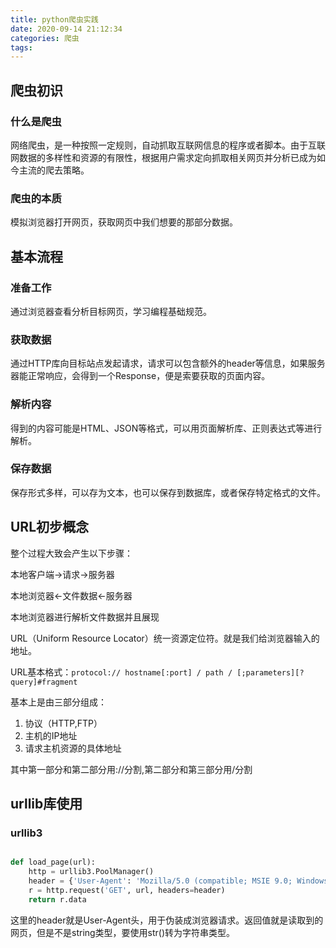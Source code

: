 ```yaml
---
title: python爬虫实践
date: 2020-09-14 21:12:34
categories: 爬虫
tags:
---
```


## 爬虫初识

### 什么是爬虫

网络爬虫，是一种按照一定规则，自动抓取互联网信息的程序或者脚本。由于互联网数据的多样性和资源的有限性，根据用户需求定向抓取相关网页并分析已成为如今主流的爬去策略。

### 爬虫的本质

模拟浏览器打开网页，获取网页中我们想要的那部分数据。

## 基本流程

### 准备工作

通过浏览器查看分析目标网页，学习编程基础规范。

### 获取数据

通过HTTP库向目标站点发起请求，请求可以包含额外的header等信息，如果服务器能正常响应，会得到一个Response，便是索要获取的页面内容。

### 解析内容

得到的内容可能是HTML、JSON等格式，可以用页面解析库、正则表达式等进行解析。

### 保存数据

保存形式多样，可以存为文本，也可以保存到数据库，或者保存特定格式的文件。

## URL初步概念

整个过程大致会产生以下步骤：

本地客户端->请求->服务器

本地浏览器<-文件数据<-服务器

本地浏览器进行解析文件数据并且展现

URL（Uniform Resource Locator）统一资源定位符。就是我们给浏览器输入的地址。

URL基本格式：`protocol:// hostname[:port] / path / [;parameters][?query]#fragment`

基本上是由三部分组成：
1. 协议（HTTP,FTP）
2. 主机的IP地址
3. 请求主机资源的具体地址

其中第一部分和第二部分用://分割,第二部分和第三部分用/分割

## urllib库使用

### urllib3

``` python

def load_page(url):
    http = urllib3.PoolManager()
    header = {'User-Agent': 'Mozilla/5.0 (compatible; MSIE 9.0; Windows NT 6.1; Trident/5.0;'}
    r = http.request('GET', url, headers=header)
    return r.data

```

这里的header就是User-Agent头，用于伪装成浏览器请求。返回值就是读取到的网页，但是不是string类型，要使用str()转为字符串类型。
